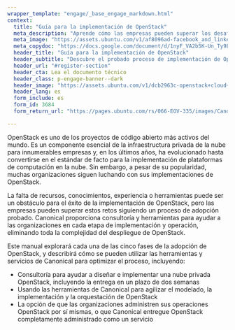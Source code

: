 ```yaml
---
wrapper_template: "engage/_base_engage_markdown.html"
context:
  title: "Guía para la implementación de OpenStack"
  meta_description: "Aprende cómo las empresas pueden superar los desafíos de implementación de OpenStack siguiendo un proceso de adopción probado."
  meta_image: "https://assets.ubuntu.com/v1/af8096ad-facebook_and_linkedin_banner.jpeg"
  meta_copydoc: "https://docs.google.com/document/d/1nyF_VA2b5K-Un_Ty9LJBo3Ph4taMlUxv7RdoN4W6ngk/edit"
  header_title: "Guía para la implementación de OpenStack"
  header_subtitle: "Descubre el probado proceso de implementación de OpenStack de Canonical"
  header_url: "#register-section"
  header_cta: Lea el documento técnico
  header_class: p-engage-banner--dark
  header_image: "https://assets.ubuntu.com/v1/dcb2963c-openstack+cloud+outlines.svg"
  header_lang: es
  form_include: es
  form_id: 3684
  form_return_url: "https://pages.ubuntu.com/rs/066-EOV-335/images/Canonical_OpenStack_adoption_deployment.pdf"

---
```


OpenStack es uno de los proyectos de código abierto más activos del mundo. Es un componente esencial de la infraestructura privada de la nube para innumerables empresas y, en los últimos años, ha evolucionado hasta convertirse en el estándar de facto para la implementación de plataformas de computación en la nube. Sin embargo, a pesar de su popularidad, muchas organizaciones siguen luchando con sus implementaciones de OpenStack.

La falta de recursos, conocimientos, experiencia o herramientas puede ser un obstáculo para el éxito de la implementación de OpenStack, pero las empresas pueden superar estos retos siguiendo un proceso de adopción probado. Canonical proporciona consultoría y herramientas para ayudar a las organizaciones en cada etapa de implementación y operación, eliminando toda la complejidad del despliegue de OpenStack.

Este manual explorará cada una de las cinco fases de la adopción de OpenStack, y describirá cómo se pueden utilizar las herramientas y servicios de Canonical para optimizar el proceso, incluyendo:

<ul class="p-list">
  <li class="p-list__item is-ticked">Consultoría para ayudar a diseñar e implementar una nube privada OpenStack, incluyendo la entrega en un plazo de dos semanas</li>
  <li class="p-list__item is-ticked">Usando las herramientas de Canonical para agilizar el modelado, la implementación y la orquestación de OpenStack</li>
  <li class="p-list__item is-ticked">La opción de que las organizaciones administren sus operaciones OpenStack por sí mismas, o que Canonical entregue OpenStack completamente administrado como un servicio</li>
</ul>
